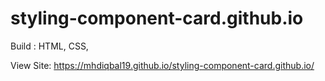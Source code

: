 # styling-component-card.github.io
Build : HTML, CSS, 


View Site:
https://mhdiqbal19.github.io/styling-component-card.github.io/
